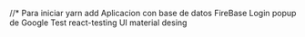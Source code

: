 //* Para iniciar 
yarn add
Aplicacion con base de datos FireBase
Login popup de Google
Test react-testing
UI material desing
